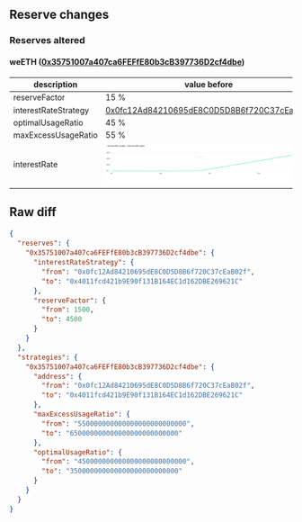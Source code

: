 ## Reserve changes

### Reserves altered

#### weETH ([0x35751007a407ca6FEFfE80b3cB397736D2cf4dbe](https://arbiscan.io/address/0x35751007a407ca6FEFfE80b3cB397736D2cf4dbe))

| description | value before | value after |
| --- | --- | --- |
| reserveFactor | 15 % | 45 % |
| interestRateStrategy | [0x0fc12Ad84210695dE8C0D5D8B6f720C37cEaB02f](https://arbiscan.io/address/0x0fc12Ad84210695dE8C0D5D8B6f720C37cEaB02f) | [0x4011fcd421b9E90f131B164EC1d162DBE269621C](https://arbiscan.io/address/0x4011fcd421b9E90f131B164EC1d162DBE269621C) |
| optimalUsageRatio | 45 % | 35 % |
| maxExcessUsageRatio | 55 % | 65 % |
| interestRate | ![before](/.assets/859e8f346e62fa5dc8eed4d223ca2a8d1c9fc80c.svg) | ![after](/.assets/e18f8e9f35475a5e5187d5baf9a5a10770d874d4.svg) |

## Raw diff

```json
{
  "reserves": {
    "0x35751007a407ca6FEFfE80b3cB397736D2cf4dbe": {
      "interestRateStrategy": {
        "from": "0x0fc12Ad84210695dE8C0D5D8B6f720C37cEaB02f",
        "to": "0x4011fcd421b9E90f131B164EC1d162DBE269621C"
      },
      "reserveFactor": {
        "from": 1500,
        "to": 4500
      }
    }
  },
  "strategies": {
    "0x35751007a407ca6FEFfE80b3cB397736D2cf4dbe": {
      "address": {
        "from": "0x0fc12Ad84210695dE8C0D5D8B6f720C37cEaB02f",
        "to": "0x4011fcd421b9E90f131B164EC1d162DBE269621C"
      },
      "maxExcessUsageRatio": {
        "from": "550000000000000000000000000",
        "to": "650000000000000000000000000"
      },
      "optimalUsageRatio": {
        "from": "450000000000000000000000000",
        "to": "350000000000000000000000000"
      }
    }
  }
}
```